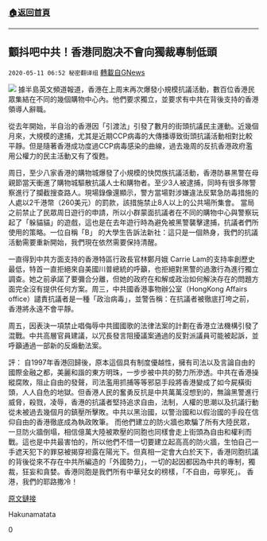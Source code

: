 ###  [:house:返回首頁](https://github.com/ourhimalayas/txt)
---

## 顫抖吧中共！香港同胞决不會向獨裁專制低頭
`2020-05-11 06:52 秘密翻译组` [轉載自GNews](https://gnews.org/zh-hant/199950/)

![](https://s3.amazonaws.com/gnews-media-offload/wp-content/uploads/2020/05/11064713/1-64.png)
據半島英文頻道報道，香港在上周末再次爆發小規模抗議活動，數百位香港民眾集結在不同的幾個購物中心內。他們要求獨立，並要求有中共在背後支持的香港領導人辭職。

從去年開始，半自治的香港因「引渡法」引發了數月的街頭抗議民主運動。近幾個月來，大規模的逮捕，尤其是近期CCP病毒的大傳播導致街頭抗議活動相對比較平靜。但是隨著香港成功度過CCP病毒感染的曲線，過去幾周的反抗香港政府濫用公權力的民主活動又有了復甦。

周日，至少八家香港的購物城爆發了小規模的快閃族抗議活動，香港防暴黑警在母親節當天衝進了購物城驅散抗議人士和購物者。至少3人被逮捕，同時有很多隊警察進行了攔截搜查路人。現場錄像還顯示，警方當場對涉嫌違法反緊急防毒措施的人處以2千港幣（260美元）的罰款，該措施禁止8人以上的公共場所集會。 當局之前禁止了民眾周日遊行的申請，所以小群蒙面抗議者在不同的購物中心與警察玩起了「躲貓貓」的遊戲，這也是在去年遊行時為避免被黑警襲擊逮捕，抗議者們所使用的策略。一位自稱「B」 的大學生告訴法新社：這只是一個熱身，我們的抗議活動需要重新開始，我們現在依然需要保持清醒。

一直得到中共方面支持的香港特區行政長官林鄭月娥 Carrie Lam的支持率創歷史最低，特首一直拒絕來自美國川普總統的呼籲，也拒絕對黑警的過激行為進行獨立調查。她之前承諾了要彌合分離，但她的政府在和解或政治如何解決存在的問題方面完全沒有提供任何方案。周三，中共國香港事物辦公室（HongKong Affairs office）譴責抗議者是一種「政治病毒」，並警告稱：在抗議者被徹底打垮之前，香港將永遠不會平靜。

周五，因表決一項禁止唱侮辱中共國國歌的法律法案的計劃在香港立法機構引發了混戰。中共高層官員建議，以冗長發言阻擾議案通過的反對派議員可能被起訴，並呼籲通過一部新的反煽動法案。

評： 自1997年香港回歸後，原本這個具有制度優越性，擁有司法以及言論自由的國際金融之都，美麗和諧的東方明珠，一步步被中共的勢力所滲透。中共在香港操縱腐敗，阻止自由的發聲，司法濫用抓捕等等邪惡手段將香港變成了如今屍橫街頭，人人自危的地獄。但香港人民的奮勇反抗是中共萬萬沒想到的，無論黑警進行威脅，殺戮，凌辱，香港的抗議者堅持追求自由，法制，人權的思潮以及抗議行動從未被過去幾個月的鎮壓所擊敗。中共以黑治國，以警治國和以假治國的手段在信仰自由的香港徹底成為執政敗筆。 而他們建立的防火牆也欺騙了所有大陸民眾，一旦防火牆倒塌，相信億萬大陸被欺壓的同胞也同樣會走上街頭為自由和權利而戰。這也是中共最害怕的，所以他們不惜一切要建立起高高的防火牆，生怕自己一手遮天犯下的罪惡被揭穿袒露在陽光下。但真相一定會大白於天下，香港同胞抗議的背後從來不存在中共所編造的「外國勢力」，一切的起因都因為中共的專制，獨裁，狂妄和貪婪。香港同胞是我們所有中華兒女的榜樣，「不自由，毋寧死」。 香港，我們的耶路撒冷！

[原文鏈接](https://www.aljazeera.com/news/2020/05/hundreds-gather-hong-kong-malls-anti-gov-rallies-reemerge-200510120334490.html)

Hakunamatata

0
